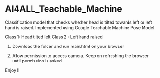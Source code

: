 # AI4ALL_Teachable_Machine

Classification model that checks whether head is tilted towards left or left hand is raised. Implemented using Google Teachable Machine Pose Model.

Class 1: Head tilted left
Class 2 : Left hand raised

1) Download the folder and run main.html on your browser

2) Allow permission to access camera. Keep on refreshing the browser until permission is asked

Enjoy !!




